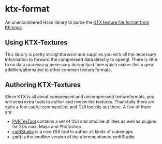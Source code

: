# ktx-format

An unencumbered Haxe library to parse the [KTX texture file format from Khronos](https://www.khronos.org/opengles/sdk/tools/KTX/file_format_spec/).

## Using KTX-Textures
This library is pretty straightforward and supplies you with all the necessary information to forward the compressed data directly to opengl. There is little to no data processing necessary during load time which makes this a great addition/alternative to other common texture formats.

## Authoring KTX-Textures
Since KTX is all about compressed and uncompressed textureformats, you will need extra tools to author and review the textures. Thankfully there are quite a few useful commandline and GUI toolkits out there. A few of them are:
 * [PVRTexTool](https://community.imgtec.com/developers/powervr/tools/pvrtextool/) contains a set of GUI and cmdline utilities as well as plugins for 3Ds max, Maya and Photoshop
 * [cmftStudio](https://github.com/dariomanesku/cmftstudio) is a nice GUI tool to author all kinds of cubemaps
 * [cmft](https://github.com/dariomanesku/cmft) is the cmdline version of the aforementioned cmftStudio

